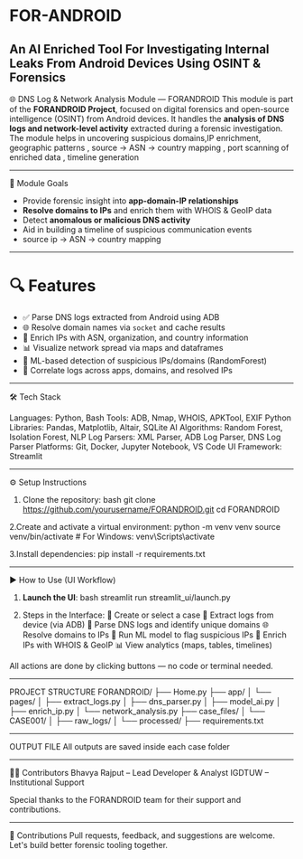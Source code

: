 # FOR-ANDROID
An AI Enriched Tool For Investigating Internal Leaks From Android Devices Using OSINT &amp; Forensics
---
 🌐 DNS Log & Network Analysis Module — FORANDROID
This module is part of the **FORANDROID Project**, focused on digital forensics and open-source intelligence (OSINT) from Android devices. It handles the **analysis of DNS logs and network-level activity** extracted during a forensic investigation. The module helps in uncovering suspicious domains,IP enrichment, geographic patterns , source -> ASN -> country mapping , port scanning of enriched data , timeline generation 

---

 🧩 Module Goals
- Provide forensic insight into **app-domain-IP relationships**
- **Resolve domains to IPs** and enrich them with WHOIS & GeoIP data
- Detect **anomalous or malicious DNS activity**
- Aid in building a timeline of suspicious communication events
- source ip -> ASN -> country mapping

---

# 🔍 Features

- ✅ Parse DNS logs extracted from Android using ADB
- 🌐 Resolve domain names via `socket` and cache results
- 📍 Enrich IPs with ASN, organization, and country information
- 📊 Visualize network spread via maps and dataframes
- 🧠 ML-based detection of suspicious IPs/domains (RandomForest)
- 🧵 Correlate logs across apps, domains, and resolved IPs

---

 🛠️ Tech Stack

Languages: Python, Bash
Tools: ADB, Nmap, WHOIS, APKTool, EXIF
Python Libraries: Pandas, Matplotlib, Altair, SQLite
AI Algorithms: Random Forest, Isolation Forest, NLP
Log Parsers: XML Parser, ADB Log Parser, DNS Log Parser
Platforms: Git, Docker, Jupyter Notebook, VS Code
UI Framework: Streamlit

---

 ⚙️ Setup Instructions

1. Clone the repository:
 bash
git clone https://github.com/yourusername/FORANDROID.git
cd FORANDROID

2.Create and activate a virtual environment:
python -m venv venv
source venv/bin/activate  # For Windows: venv\Scripts\activate

3.Install dependencies:
pip install -r requirements.txt

---

 ▶️ How to Use (UI Workflow)
1.  **Launch the UI**:
bash
streamlit run streamlit_ui/launch.py

2. Steps in the Interface:
📁 Create or select a case
📱 Extract logs from device (via ADB)
🧹 Parse DNS logs and identify unique domains
🌐 Resolve domains to IPs
🧠 Run ML model to flag suspicious IPs
📍 Enrich IPs with WHOIS & GeoIP
📊 View analytics (maps, tables, timelines)

All actions are done by clicking buttons — no code or terminal needed.

---

 PROJECT STRUCTURE 
FORANDROID/
├── Home.py
├── app/
│   └── pages/
│       ├── extract_logs.py
│       ├── dns_parser.py
│       ├── model_ai.py
│       ├── enrich_ip.py
│       └── network_analysis.py
├── case_files/
│   └── CASE001/
│       ├── raw_logs/
│       └── processed/
├── requirements.txt

---
 OUTPUT FILE 
All outputs are saved inside each case folder

---

🙋‍♀️ Contributors
Bhavya Rajput – Lead Developer & Analyst
IGDTUW – Institutional Support

Special thanks to the FORANDROID team for their support and contributions.

---
🤝 Contributions
Pull requests, feedback, and suggestions are welcome. Let's build better forensic tooling together.



